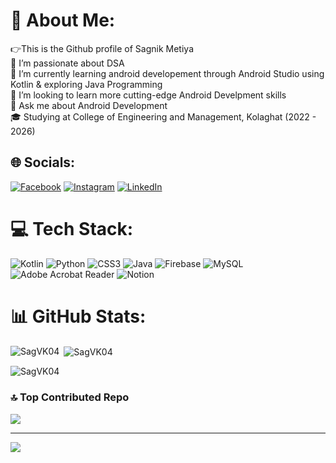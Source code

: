 # 💫 About Me:
👉This is the Github profile of Sagnik Metiya<br>🔭 I’m passionate about DSA<br>🌱 I’m currently learning android developement through Android Studio using Kotlin & exploring Java Programming<br>👯 I’m looking to learn more cutting-edge Android Develpment skills<br>💬 Ask me about Android Development<br>🎓 Studying at College of Engineering and Management, Kolaghat (2022 - 2026)


## 🌐 Socials:
[![Facebook](https://img.shields.io/badge/Facebook-%231877F2.svg?logo=Facebook&logoColor=white)](https://facebook.com/SagnikMetiya) [![Instagram](https://img.shields.io/badge/Instagram-%23E4405F.svg?logo=Instagram&logoColor=white)](https://instagram.com/SagnikMetiya) [![LinkedIn](https://img.shields.io/badge/LinkedIn-%230077B5.svg?logo=linkedin&logoColor=white)](https://linkedin.com/in/SagnikMetiya) 

# 💻 Tech Stack:
![Kotlin](https://img.shields.io/badge/kotlin-%237F52FF.svg?style=for-the-badge&logo=kotlin&logoColor=white) ![Python](https://img.shields.io/badge/python-3670A0?style=for-the-badge&logo=python&logoColor=ffdd54) ![CSS3](https://img.shields.io/badge/css3-%231572B6.svg?style=for-the-badge&logo=css3&logoColor=white) ![Java](https://img.shields.io/badge/java-%23ED8B00.svg?style=for-the-badge&logo=openjdk&logoColor=white) ![Firebase](https://img.shields.io/badge/firebase-a08021?style=for-the-badge&logo=firebase&logoColor=ffcd34) ![MySQL](https://img.shields.io/badge/mysql-4479A1.svg?style=for-the-badge&logo=mysql&logoColor=white) ![Adobe Acrobat Reader](https://img.shields.io/badge/Adobe%20Acrobat%20Reader-EC1C24.svg?style=for-the-badge&logo=Adobe%20Acrobat%20Reader&logoColor=white) ![Notion](https://img.shields.io/badge/Notion-%23000000.svg?style=for-the-badge&logo=notion&logoColor=white)
# 📊 GitHub Stats:
<p><img align="left" src="https://github-readme-stats.vercel.app/api/top-langs?username=SagVK04&show_icons=true&locale=en&layout=compact" alt="SagVK04" /></p>


<p>&nbsp;<img align="center" src="https://github-readme-stats.vercel.app/api?username=SagVK04&show_icons=true&locale=en" alt="SagVK04" /></p>

<p><img align="center" src="https://github-readme-streak-stats.herokuapp.com/?user=SagVK04&" alt="SagVK04" /></p>

### 🔝 Top Contributed Repo
![](https://github-contributor-stats.vercel.app/api?username=SagVK04&limit=5&theme=dark&combine_all_yearly_contributions=true)

---
[![](https://visitcount.itsvg.in/api?id=SagVK04&icon=0&color=0)](https://visitcount.itsvg.in)

<!-- Proudly created with GPRM ( https://gprm.itsvg.in ) -->
